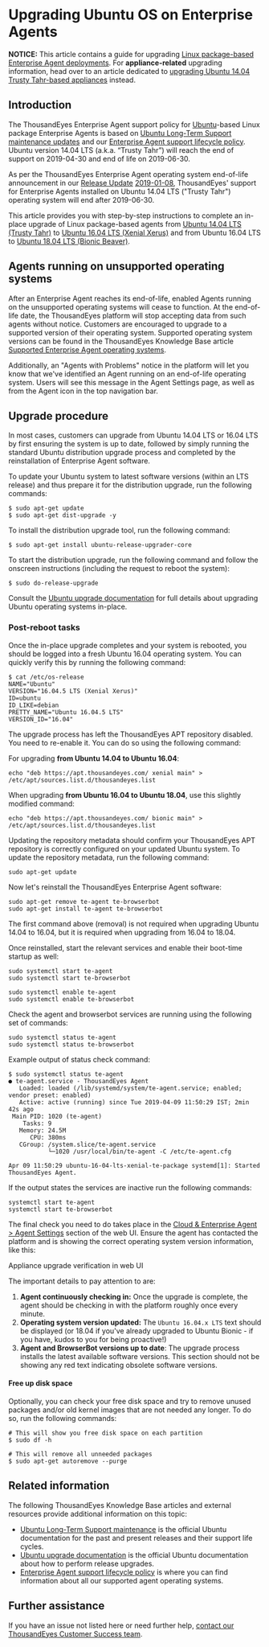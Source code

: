 # Upgrading Ubuntu OS on Enterprise Agents

**NOTICE:** This article contains a guide for upgrading [Linux package-based Enterprise Agent deployments](https://success.thousandeyes.com/PublicArticlePage?articleIdParam=kA0E0000000CmnZKAS_Enterprise-Agent-deployment-using-Linux-Package-method). For **appliance-related** upgrading information, head over to an article dedicated to [upgrading Ubuntu 14.04 Trusty Tahr-based appliances](https://success.thousandeyes.com/PublicArticlePage?articleIdParam=kA044000000UGb4CAG_Upgrading-Ubuntu-14-04-Trusty-Tahr-based-ThousandEyes-Appliances) instead.

## Introduction

The ThousandEyes Enterprise Agent support policy for [Ubuntu](https://www.ubuntu.com/)-based Linux package Enterprise Agents is based on [Ubuntu Long-Term Support maintenance updates](https://wiki.ubuntu.com/Releases) and our [Enterprise Agent support lifecycle policy](https://success.thousandeyes.com/PublicArticlePage?articleIdParam=kA044000000fyhbCAA_Enterprise-Agent-support-lifecycle-policy). Ubuntu version 14.04 LTS \(a.k.a. “Trusty Tahr”\) will reach the end of support on 2019-04-30 and end of life on 2019-06-30.

As per the ThousandEyes Enterprise Agent operating system end-of-life announcement in our [Release Update](https://success.thousandeyes.com/PublicArticlePage?articleIdParam=kA044000000CplcCAC_Release-Update-2018-10-23) [2019-01-08](https://success.thousandeyes.com/PublicArticlePage?articleIdParam=kA044000000CqLfCAK_Release-Update-2019-01-08), ThousandEyes' support for Enterprise Agents installed on Ubuntu 14.04 LTS \("Trusty Tahr"\) operating system will end after 2019-06-30.

This article provides you with step-by-step instructions to complete an in-place upgrade of Linux package-based agents from [Ubuntu 14.04 LTS \(Trusty Tahr\)](http://releases.ubuntu.com/14.04/) to [Ubuntu 16.04 LTS \(Xenial Xerus\)](http://releases.ubuntu.com/16.04/) and from Ubuntu 16.04 LTS to [Ubuntu 18.04 LTS \(Bionic Beaver\)](http://releases.ubuntu.com/18.04/).

## Agents running on unsupported operating systems

After an Enterprise Agent reaches its end-of-life, enabled Agents running on the unsupported operating systems will cease to function. At the end-of-life date, the ThousandEyes platform will stop accepting data from such agents without notice. Customers are encouraged to upgrade to a supported version of their operating system. Supported operating system versions can be found in the ThousandEyes Knowledge Base article [Supported Enterprise Agent operating systems](https://success.thousandeyes.com/PublicArticlePage?articleIdParam=kA0E0000000CmnoKAC_Supported-Enterprise-Agent-operating-systems).

Additionally, an "Agents with Problems" notice in the platform will let you know that we've identified an Agent running on an end-of-life operating system. Users will see this message in the Agent Settings page, as well as from the Agent icon in the top navigation bar.

## Upgrade procedure

In most cases, customers can upgrade from Ubuntu 14.04 LTS or 16.04 LTS by first ensuring the system is up to date, followed by simply running the standard Ubuntu distribution upgrade process and completed by the reinstallation of Enterprise Agent software.

 To update your Ubuntu system to latest software versions \(within an LTS release\) and thus prepare it for the distribution upgrade, run the following commands:

```text
$ sudo apt-get update
$ sudo apt-get dist-upgrade -y
```

  
To install the distribution upgrade tool, run the following command:

```text
$ sudo apt-get install ubuntu-release-upgrader-core
```

To start the distribution upgrade, run the following command and follow the onscreen instructions \(including the request to reboot the system\):

```text
$ sudo do-release-upgrade
```

Consult the [Ubuntu upgrade documentation](https://help.ubuntu.com/community/Upgrades) for full details about upgrading Ubuntu operating systems in-place.

### Post-reboot tasks

Once the in-place upgrade completes and your system is rebooted, you should be logged into a fresh Ubuntu 16.04 operating system. You can quickly verify this by running the following command:

```text
$ cat /etc/os-release 
NAME="Ubuntu"
VERSION="16.04.5 LTS (Xenial Xerus)"
ID=ubuntu
ID_LIKE=debian
PRETTY_NAME="Ubuntu 16.04.5 LTS"
VERSION_ID="16.04"
```

  
The upgrade process has left the ThousandEyes APT repository disabled. You need to re-enable it. You can do so using the following command:

For upgrading **from Ubuntu 14.04 to Ubuntu 16.04**:

```text
echo "deb https://apt.thousandeyes.com/ xenial main" > /etc/apt/sources.list.d/thousandeyes.list
```

When upgrading **from Ubuntu 16.04 to Ubuntu 18.04**, use this slightly modified command:

```text
echo "deb https://apt.thousandeyes.com/ bionic main" > /etc/apt/sources.list.d/thousandeyes.list
```

Updating the repository metadata should confirm your ThousandEyes APT repository is correctly configured on your updated Ubuntu system. To update the repository metadata, run the following command:

```text
sudo apt-get update
```

Now let's reinstall the ThousandEyes Enterprise Agent software: 

```text
sudo apt-get remove te-agent te-browserbot
sudo apt-get install te-agent te-browserbot
```

The first command above \(removal\) is not required when upgrading Ubuntu 14.04 to 16.04, but it is required when upgrading from 16.04 to 18.04.

Once reinstalled, start the relevant services and enable their boot-time startup as well:

```text
sudo systemctl start te-agent
sudo systemctl start te-browserbot

sudo systemctl enable te-agent
sudo systemctl enable te-browserbot
```

Check the agent and browserbot services are running using the following set of commands:

```text
sudo systemctl status te-agent
sudo systemctl status te-browserbot
```

Example output of status check command:

```text
$ sudo systemctl status te-agent
● te-agent.service - ThousandEyes Agent
   Loaded: loaded (/lib/systemd/system/te-agent.service; enabled; vendor preset: enabled)
   Active: active (running) since Tue 2019-04-09 11:50:29 IST; 2min 42s ago
 Main PID: 1020 (te-agent)
    Tasks: 9
   Memory: 24.5M
      CPU: 380ms
   CGroup: /system.slice/te-agent.service
           └─1020 /usr/local/bin/te-agent -C /etc/te-agent.cfg

Apr 09 11:50:29 ubuntu-16-04-lts-xenial-te-package systemd[1]: Started ThousandEyes Agent.
```

If the output states the services are inactive run the following commands:

```text
systemctl start te-agent
systemctl start te-browserbot
```

  
The final check you need to do takes place in the [Cloud & Enterprise Agent &gt; Agent Settings](https://app.thousandeyes.com/settings/agents/enterprise/?section=agents) section of the web UI. Ensure the agent has contacted the platform and is showing the correct operating system version information, like this:

  
Appliance upgrade verification in web UI 

The important details to pay attention to are:

1. **Agent continuously checking in:** Once the upgrade is complete, the agent should be checking in with the platform roughly once every minute.
2. **Operating system version updated:** The `Ubuntu 16.04.x LTS` text should be displayed \(or 18.04 if you've already upgraded to Ubuntu Bionic - if you have, kudos to you for being proactive!\)
3. **Agent and BrowserBot versions up to date**: The upgrade process installs the latest available software versions. This section should not be showing any red text indicating obsolete software versions.

#### Free up disk space

 Optionally, you can check your free disk space and try to remove unused packages and/or old kernel images that are not needed any longer. To do so, run the following commands:

```text
# This will show you free disk space on each partition
$ sudo df -h

# This will remove all unneeded packages 
$ sudo apt-get autoremove --purge
```

## Related information

The following ThousandEyes Knowledge Base articles and external resources provide additional information on this topic:

* [Ubuntu Long-Term Support maintenance](https://wiki.ubuntu.com/Releases?_ga=1.43815013.1598322379.1485884951) is the official Ubuntu documentation for the past and present releases and their support life cycles.
* [Ubuntu upgrade documentation](https://help.ubuntu.com/community/Upgrades) is the official Ubuntu documentation about how to perform release upgrades.
* [Enterprise Agent support lifecycle policy](https://success.thousandeyes.com/PublicArticlePage?articleIdParam=kA044000000fyhbCAA_Enterprise-Agent-support-lifecycle-policy) is where you can find information about all our supported agent operating systems.

## Further assistance

If you have an issue not listed here or need further help, [contact our ThousandEyes Customer Success team](https://success.thousandeyes.com/PublicArticlePage?articleIdParam=kA044000000UGTFCA4_Getting-support-from-ThousandEyes).

